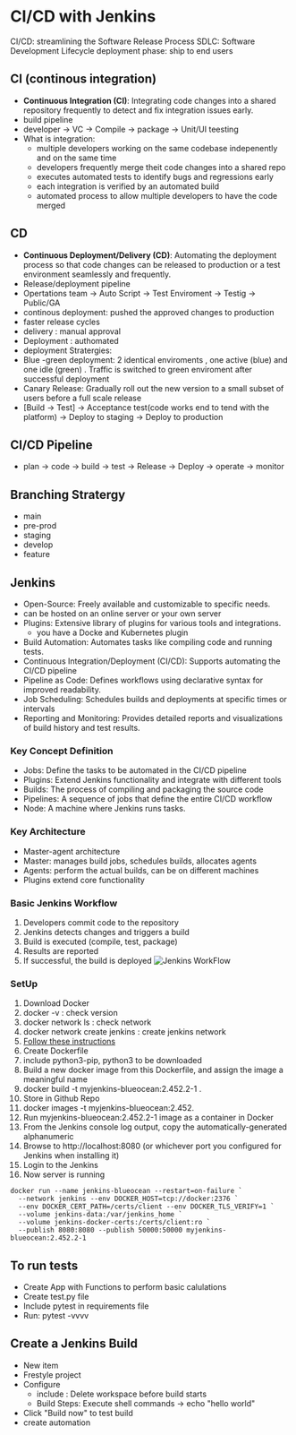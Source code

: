 # CI/CD with Jenkins

CI/CD: streamlining the Software Release Process
SDLC: Software Development Lifecycle
deployment phase: ship to end users

## CI (continous integration)

- **Continuous Integration (CI)**: Integrating code changes into a shared repository frequently to detect and fix integration issues early.
- build pipeline
- developer -> VC -> Compile -> package -> Unit/UI teesting
- What is integration:
  - multiple developers working on the same codebase indepenently and on the same time
  - developers frequently merge theit code changes into a shared repo
  - executes automated tests to identify bugs and regressions early
  - each integration is verified by an automated build
  - automated process to allow multiple developers to have the code merged

## CD

- **Continuous Deployment/Delivery (CD)**: Automating the deployment process so that code changes can be released to production or a test
environment seamlessly and frequently.
- Release/deployment pipeline
- Opertations team -> Auto Script -> Test Enviroment -> Testig -> Public/GA
- continous deployment: pushed the approved changes to production
- faster release cycles
- delivery : manual approval
- Deployment : authomated
- deployment Stratergies:
- Blue -green deployment: 2 identical enviroments , one active (blue) and one idle (green) . Traffic is switched to green enviroment after successful deployment
- Canary Release: Gradually roll out the new version to a small subset of users before a full scale release
- [Build -> Test] -> Acceptance test(code works end to tend with the platform) -> Deploy to staging -> Deploy to production

## CI/CD Pipeline

- plan -> code -> build -> test -> Release -> Deploy -> operate -> monitor

## Branching Stratergy

- main
- pre-prod
- staging
- develop
- feature

## Jenkins

- Open-Source: Freely available and customizable to specific needs.
- can be hosted on an online server or your own server
- Plugins: Extensive library of plugins for various tools and integrations.
  - you have a Docke and Kubernetes plugin 
- Build Automation: Automates tasks like compiling code and running tests.
- Continuous Integration/Deployment (CI/CD): Supports automating the CI/CD pipeline
- Pipeline as Code: Defines workflows using declarative syntax for improved readability.
- Job Scheduling: Schedules builds and deployments at specific times or intervals
- Reporting and Monitoring: Provides detailed reports and visualizations of build history and test results.

### Key Concept Definition

- Jobs: Define the tasks to be automated in the CI/CD pipeline
- Plugins: Extend Jenkins functionality and integrate with different tools
- Builds: The process of compiling and packaging the source code
- Pipelines: A sequence of jobs that define the entire CI/CD workflow
- Node: A machine where Jenkins runs tasks.

### Key Architecture

- Master-agent architecture
- Master: manages build jobs, schedules builds, allocates agents
- Agents: perform the actual builds, can be on different machines
- Plugins extend core functionality

### Basic Jenkins Workflow

1. Developers commit code to the repository
2. Jenkins detects changes and triggers a build
3. Build is executed (compile, test, package)
4. Results are reported
5. If successful, the build is deployed
![Jenkins WorkFlow](image.png)

### SetUp

1. Download Docker
2. docker -v : check version
3. docker network ls : check network
4. docker network create jenkins : create jenkins network
5. [Follow these instructions](https://www.jenkins.io/doc/book/installing/docker/)
6. Create Dockerfile
7. include python3-pip, python3 to be downloaded
8. Build a new docker image from this Dockerfile, and assign the image a meaningful name
9. docker build -t myjenkins-blueocean:2.452.2-1 .
10. Store in Github Repo
11. docker images -t myjenkins-blueocean:2.452.
12. Run myjenkins-blueocean:2.452.2-1 image as a container in Docker
13. From the Jenkins console log output, copy the automatically-generated alphanumeric
14. Browse to http://localhost:8080 (or whichever port you configured for Jenkins when installing it)
15. Login to the Jenkins
16. Now server is running

```docker
docker run --name jenkins-blueocean --restart=on-failure `
  --network jenkins --env DOCKER_HOST=tcp://docker:2376 `
  --env DOCKER_CERT_PATH=/certs/client --env DOCKER_TLS_VERIFY=1 `
  --volume jenkins-data:/var/jenkins_home `
  --volume jenkins-docker-certs:/certs/client:ro `
  --publish 8080:8080 --publish 50000:50000 myjenkins-blueocean:2.452.2-1
```

## To run tests

- Create App with Functions to perform basic calulations
- Create test.py file
- Include pytest in requirements file
- Run: pytest -vvvv

## Create a Jenkins Build

- New item
- Frestyle project
- Configure
  - include : Delete workspace before build starts
  - Build Steps: Execute shell commands -> echo "hello world"
- Click "Build now" to test build
- create automation